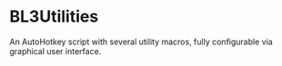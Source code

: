 # BL3Utilities
An AutoHotkey script with several utility macros, fully configurable via graphical user interface.
